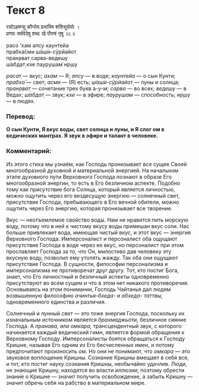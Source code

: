 # Текст 8

रसोऽहमप्सु कौन्तेय प्रभास्मि शशिसूर्ययोः ।  
प्रणवः सर्ववेदेषु शब्दः खे पौरुषं नृषु ॥८॥

расо ’хам апсу каунтейа  
прабха̄сми ш́аш́и-сӯрйайот̣  
пран̣ават̣ сарва-ведешу  
ш́абдат̣ кхе паурушам̇ нр̣шу

_расат̣_ — вкус; _ахам_ — Я; _апсу_ — в воде; _каунтейа_ — о сын Кунти; _прабха̄_ — свет; _асми_ — (Я) есть; _ш́аш́и-сӯрйайот̣_ — луны и солнца; _пран̣ават̣_ — сочетание трех букв а-у-м; _сарва_ — во всех; _ведешу_ — в Ведах; _ш́абдат̣_ — звук; _кхе_ — в эфире; _паурушам_ — способность; _нр̣шу_ — в людях.

### Перевод:

**О сын Кунти, Я вкус воды, свет солнца и луны, и Я слог ом в ведических мантрах. Я звук в эфире и талант в человеке.**

### Комментарий:

Из этого стиха мы узнаём, как Господь пронизывает все сущее Своей многообразной духовной и материальной энергией. На начальном этапе духовного пути Верховного Господа познают в образе Его многообразной энергии, то есть в Его безличном аспекте. Подобно тому как присутствие бога Солнца, который является личностью, можно ощутить через его вездесущую энергию — солнечный свет, присутствие Господа, пребывающего в Его вечной обители, можно ощутить через Его энергию, которая пронизывает все творение.

Вкус — неотъемлемое свойство воды. Нам не нравится пить морскую воду, потому что в ней к чистому вкусу воды примешан вкус соли. Нас больше привлекает вода, имеющая чистый вкус, и этот вкус — энергия Верховного Господа. Имперсоналист и персоналист оба ощущают присутствие Господа в воде через ее вкус, но персоналист при этом прославляет Господа за то, что Он, милостиво дав человеку эту вкусную воду, позволил ему утолять жажду. Так оба они ощущают присутствие Господа. В сущности, философии персонализма и имперсонализма не противоречат друг другу. Тот, кто постиг Бога, знает, что Его личностный и безличный аспекты одновременно присутствуют во всем сущем и что в этом нет никакого противоречия. Основываясь на этом понимании, Господь Чайтанья дал людям возвышенную философию _ачинтья-бхеда-_ и _абхеда- таттвы,_ одновременного единства и различия.

Солнечный и лунный свет — это тоже энергия Господа, поскольку их изначальным источником является _брахмаджьоти,_ безличное сияние Господа. А _пранава,_ или _омкара,_ трансцендентный звук, с которого начинается каждый ведический гимн, является формой обращения к Верховному Господу. Имперсоналисты боятся обращаться к Господу Кришне, называя Его одним из Его бесчисленных имен, и потому предпочитают произносить _ом._ Но они не понимают, что _омкара_ — это звуковое воплощение Кришны. Сознание Кришны вмещает в себя все, и тот, кто постиг науку сознания Кришны, необычайно удачлив. Люди, не знающие Кришну, находятся во власти иллюзии; поэтому обрести знание о Кришне — значит получить освобождение, а забыть Кришну — значит обречь себя на рабство в материальном мире.